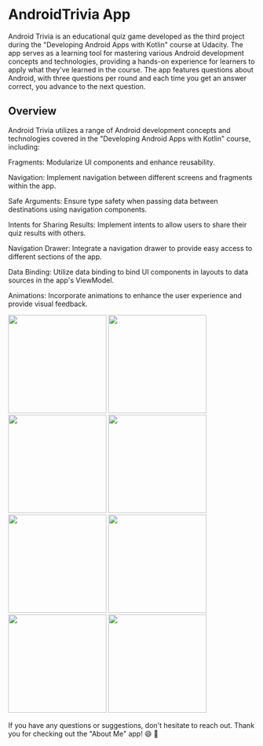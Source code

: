 
# AndroidTrivia App
Android Trivia is an educational quiz game developed as the third project during the "Developing Android Apps with Kotlin" course at Udacity. 
The app serves as a learning tool for mastering various Android development concepts and technologies, providing a hands-on experience for learners to apply what they've learned in the course.
The app features questions about Android, with three questions per round and each time you get an answer correct, you advance to the next question. 

## Overview

Android Trivia utilizes a range of Android development concepts and technologies covered in the "Developing Android Apps with Kotlin" course, including:

Fragments: Modularize UI components and enhance reusability.

Navigation: Implement navigation between different screens and fragments within the app.

Safe Arguments: Ensure type safety when passing data between destinations using navigation components.

Intents for Sharing Results: Implement intents to allow users to share their quiz results with others.

Navigation Drawer: Integrate a navigation drawer to provide easy access to different sections of the app.

Data Binding: Utilize data binding to bind UI components in layouts to data sources in the app's ViewModel.

Animations: Incorporate animations to enhance the user experience and provide visual feedback.


<img src="https://github.com/LiviaCarv/AndroidTrivia/assets/112710454/553ec78c-cb8a-41fa-8352-d531f3685d62" width="200" />
<img src="https://github.com/LiviaCarv/AndroidTrivia/assets/112710454/c63e89c7-d23f-4895-a518-e384588c65b3" width="200" />
<img src="https://github.com/LiviaCarv/AndroidTrivia/assets/112710454/0b3ada31-4e53-46c6-84ca-59c03f4701ce" width="200" />


<img src="https://github.com/LiviaCarv/AndroidTrivia/assets/112710454/0100f03c-8a15-437b-8fc0-ced03cc993d2" width="200" />
<img src="https://github.com/LiviaCarv/AndroidTrivia/assets/112710454/b6d039ad-f3ec-4bd4-8602-aac69e61bb51" width="200" />
<img src="https://github.com/LiviaCarv/AndroidTrivia/assets/112710454/4e899f7e-612a-40cc-9a2e-d2d8cb461f53" width="200" />
<img src="https://github.com/LiviaCarv/AndroidTrivia/assets/112710454/52383ecb-ebde-4180-8dc8-79b74712ad85" width="200" />
<img src="https://github.com/LiviaCarv/AndroidTrivia/assets/112710454/9812b3c0-f61d-40ae-8460-ba3f10ecf01e" width="200" />


 If you have any questions or suggestions, don't hesitate to reach out. Thank you for checking out the "About Me" app! :smile: :rocket:
